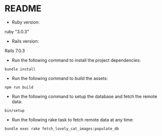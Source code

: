 # README

* Ruby version:

ruby "3.0.3"

* Rails version:

Rails 7.0.3

* Run the following command to install the project dependencies:

`bundle install`

* Run the following command to build the assets:

`npm run build`

* Run the following command to setup the database and fetch the remote data:

 `bin/setup`

* Run the following rake task to fetch remote data at any time:

`bundle exec rake fetch_lovely_cat_images:populate_db`
